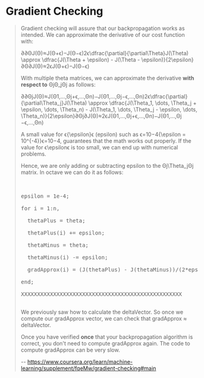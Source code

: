 # Gradient Checking
> 
> Gradient checking will assure that our backpropagation works as intended. We can approximate the derivative of our cost function with:
> 
> ∂∂ΘJ(Θ)≈J(Θ+ϵ)−J(Θ−ϵ)2ϵ\dfrac{\partial}{\partial\Theta}J(\Theta) \approx \dfrac{J(\Theta + \epsilon) - J(\Theta - \epsilon)}{2\epsilon}∂Θ∂​J(Θ)≈2ϵJ(Θ+ϵ)−J(Θ−ϵ)​
> 
> With multiple theta matrices, we can approximate the derivative **with respect to** ΘjΘ_jΘj​ as follows:
> 
> ∂∂ΘjJ(Θ)≈J(Θ1,…,Θj+ϵ,…,Θn)−J(Θ1,…,Θj−ϵ,…,Θn)2ϵ\dfrac{\partial}{\partial\Theta_j}J(\Theta) \approx \dfrac{J(\Theta_1, \dots, \Theta_j + \epsilon, \dots, \Theta_n) - J(\Theta_1, \dots, \Theta_j - \epsilon, \dots, \Theta_n)}{2\epsilon}∂Θj​∂​J(Θ)≈2ϵJ(Θ1​,…,Θj​+ϵ,…,Θn​)−J(Θ1​,…,Θj​−ϵ,…,Θn​)​
> 
> A small value for ϵ{\epsilon}ϵ (epsilon) such as ϵ=10−4{\epsilon = 10^{-4}}ϵ=10−4, guarantees that the math works out properly. If the value for ϵ\epsilonϵ is too small, we can end up with numerical problems.
> 
> Hence, we are only adding or subtracting epsilon to the Θj\Theta_jΘj​ matrix. In octave we can do it as follows:
> 
> <pre contenteditable="false" style="opacity: 1;" tabindex="0">
> 
> 
> epsilon = 1e-4;
> 
> for i = 1:n,
> 
>   thetaPlus = theta;
> 
>   thetaPlus(i) += epsilon;
> 
>   thetaMinus = theta;
> 
>   thetaMinus(i) -= epsilon;
> 
>   gradApprox(i) = (J(thetaPlus) - J(thetaMinus))/(2*epsilon)
> 
> end;
> 
> XXXXXXXXXXXXXXXXXXXXXXXXXXXXXXXXXXXXXXXXXXXXXXXXXX
> 
> </pre>
> 
> We previously saw how to calculate the deltaVector. So once we compute our gradApprox vector, we can check that gradApprox ≈ deltaVector.
> 
> Once you have verified **once** that your backpropagation algorithm is correct, you don't need to compute gradApprox again. The code to compute gradApprox can be very slow.
>
> -- https://www.coursera.org/learn/machine-learning/supplement/fqeMw/gradient-checking#main
